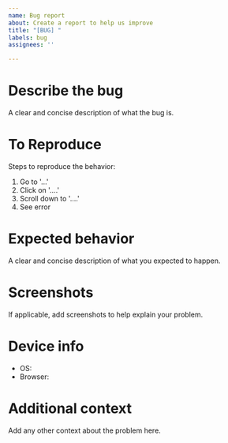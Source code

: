 ```yaml
---
name: Bug report
about: Create a report to help us improve
title: "[BUG] "
labels: bug
assignees: ''

---
```


# Describe the bug
A clear and concise description of what the bug is.

# To Reproduce
Steps to reproduce the behavior:
1. Go to '...'
2. Click on '....'
3. Scroll down to '....'
4. See error

# Expected behavior
A clear and concise description of what you expected to happen.

# Screenshots
If applicable, add screenshots to help explain your problem.

# Device info
 - OS: 
 - Browser: 

# Additional context
Add any other context about the problem here.
